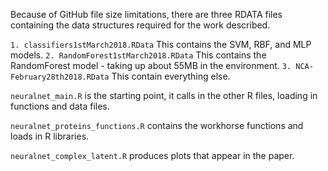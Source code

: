 Because of GitHub file size limitations, there are three RDATA files containing the data structures required for the work described.

`1. classifiers1stMarch2018.RData` This contains the SVM, RBF, and MLP models.
`2. RandomForest1stMarch2018.RData` This contains the RandomForest model - taking up about 55MB in the environment.
`3. NCA-February28th2018.RData` This contain everything else.


`neuralnet_main.R` is the starting point, it calls in the other R files, loading in functions and data files.

`neuralnet_proteins_functions.R` contains the workhorse functions and loads in R libraries.

`neuralnet_complex_latent.R` produces plots that appear in the paper.

